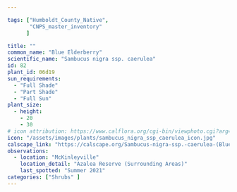 ```yaml
---

tags: ["Humboldt_County_Native",
       "CNPS_master_inventory"
      ]

title: ""
common_name: "Blue Elderberry"
scientific_name: "Sambucus nigra ssp. caerulea"
id: 82
plant_id: 06d19
sun_requirements:
  - "Full Shade"
  - "Part Shade"
  - "Full Sun"
plant_size:
  - height: 
    - 20
    - 30
# icon attribution: https://www.calflora.org/cgi-bin/viewphoto.cgi?arg=/app/up/gp/40/8093.jpg
icon: "/assets/images/plants/sambucus_nigra_ssp_caerulea_icon.jpg" 
calscape_link: "https://calscape.org/Sambucus-nigra-ssp.-caerulea-(Blue-Elderberry)"
observations: 
  - location: "McKinleyville"
    location_detail: "Azalea Reserve (Surrounding Areas)"
    last_spotted: "Summer 2021"
categories: ["Shrubs" ]
---
```


